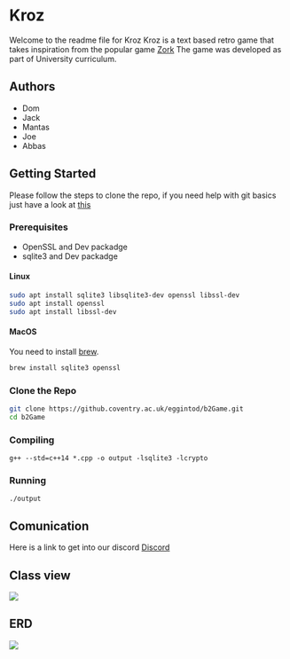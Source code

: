 # Kroz
Welcome to the readme file for Kroz
Kroz is a text based retro game that takes inspiration from the popular game [Zork](https://en.wikipedia.org/wiki/Zork)
The game was developed as part of University curriculum.
## Authors
* Dom
* Jack
* Mantas
* Joe
* Abbas


## Getting Started
Please follow the steps to clone the repo, if you need help with git basics just have a look at [this](https://try.github.io)
### Prerequisites
* OpenSSL and Dev packadge 
* sqlite3 and Dev packadge 
#### Linux
``` bash
sudo apt install sqlite3 libsqlite3-dev openssl libssl-dev
sudo apt install openssl
sudo apt install libssl-dev
```
#### MacOS
You need to install [brew](https://brew.sh/).
```bash
brew install sqlite3 openssl
```
### Clone the Repo
```bash
git clone https://github.coventry.ac.uk/eggintod/b2Game.git
cd b2Game
```
### Compiling
```
g++ --std=c++14 *.cpp -o output -lsqlite3 -lcrypto
```
### Running
```
./output
```

## Comunication
Here is a link to get into our discord
[Discord](https://discord.gg/WeQcRcm)

## Class view
![](https://i.imgur.com/UlwVSVe.png)

## ERD
![](https://i.imgur.com/GZyQEQ0.png)



